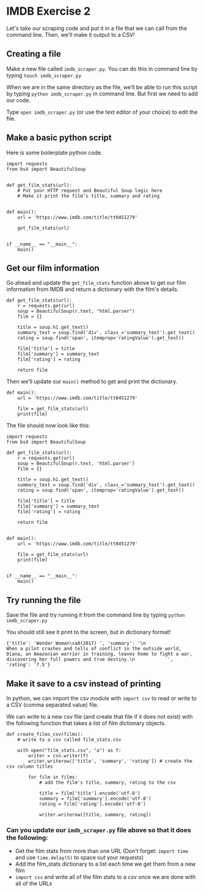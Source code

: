 # IMDB Exercise 2

Let's take our scraping code and put it in a file that we can call from the command line.
Then, we'll make it output to a CSV!

## Creating a file

Make a new file called `imdb_scraper.py`. You can do this in command line by typing `touch imdb_scraper.py`

When we are in the same directory as the file, we’ll be able to run this script by typing `python imdb_scraper.py` in command line.
But first we need to add our code.

Type `open imdb_scraper.py` (or use the text editor of your choice) to edit the file.

## Make a basic python script

Here is some boilerplate python code.

```
import requests
from bs4 import BeautifulSoup


def get_film_stats(url):
    # Put your HTTP request and Beautiful Soup logic here
    # Make it print the film’s title, summary and rating


def main():
    url = 'https://www.imdb.com/title/tt0451279'

    get_film_stats(url)


if __name__ == "__main__":
    main()
```

## Get our film information

Go ahead and update the `get_film_stats` function above to get our film information from IMDB and return a dictionary with the film's details.

```
def get_film_stats(url):
    r = requests.get(url)
    soup = BeautifulSoup(r.text, "html.parser")
    film = {}

    title = soup.h1.get_text()
    summary_text = soup.find('div', class_='summary_text').get_text()
    rating = soup.find('span', itemprop='ratingValue').get_text()

    film['title'] = title
    film['summary'] = summary_text
    film['rating'] = rating

    return film
```

Then we'll update our `main()` method to get and print the dictionary.

```
def main():
    url = 'https://www.imdb.com/title/tt0451279'

    film = get_film_stats(url)
    print(film)
```

The file should now look like this:

```
import requests
from bs4 import BeautifulSoup

def get_film_stats(url):
    r = requests.get(url)
    soup = BeautifulSoup(r.text, 'html.parser')
    film = {}

    title = soup.h1.get_text()
    summary_text = soup.find('div', class_='summary_text').get_text()
    rating = soup.find('span', itemprop='ratingValue').get_text()

    film['title'] = title
    film['summary'] = summary_text
    film['rating'] = rating

    return film


def main():
    url = 'https://www.imdb.com/title/tt0451279'

    film = get_film_stats(url)
    print(film)


if __name__ == "__main__":
    main()
```

## Try running the file

Save the file and try running it from the command line by typing `python imdb_scraper.py`

You should still see it print to the screen, but in dictionary format!

```
{'title': 'Wonder Woman\xa0(2017) ', 'summary': '\n                    When a pilot crashes and tells of conflict in the outside world, Diana, an Amazonian warrior in training, leaves home to fight a war, discovering her full powers and true destiny.\n            ', 'rating': '7.5'}
```

## Make it save to a csv instead of printing

In python, we can import the csv module with `import csv` to read or write to a CSV (comma separated value) file.

We can write to a new csv file (and create that file if it does not exist) with the following function that
takes a list of film dictionary objects.

```
def create_films_csv(films):
    # write to a csv called film_stats.csv

    with open("film_stats.csv", "a") as f:
        writer = csv.writer(f)
        writer.writerow(['title', 'summary', 'rating']) # create the csv column titles

        for film in films:
            # add the film's title, summary, rating to the csv

            title = film['title'].encode('utf-8')
            summary = film['summary'].encode('utf-8')
            rating = film['rating'].encode('utf-8')

            writer.writerow([title, summary, rating])
```

### Can you update our `imdb_scraper.py` file above so that it does the following:

- Get the film stats from more than one URL (Don't forget: `import time` and use `time.delay(5)` to space out your requests)
- Add the film_stats dictionary to a list each time we get them from a new film
- `import csv`  and write all of the film stats to a csv once we are done with all of the URLs





